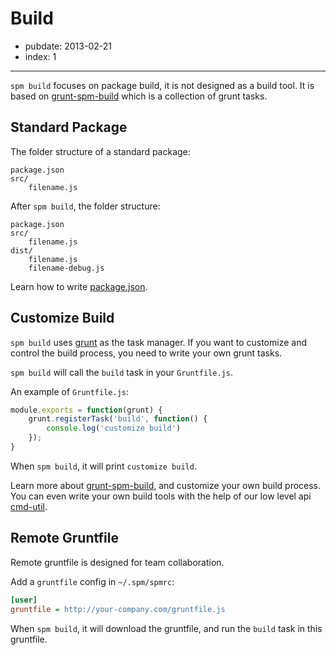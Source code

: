 # Build

- pubdate: 2013-02-21
- index: 1

----------

`spm build` focuses on package build, it is not designed as a build tool.
It is based on [grunt-spm-build][] which is a collection of grunt tasks.

## Standard Package

The folder structure of a standard package:

```
package.json
src/
    filename.js
```

After `spm build`, the folder structure:

```
package.json
src/
    filename.js
dist/
    filename.js
    filename-debug.js
```

Learn how to write [package.json](./package.md).


## Customize Build

`spm build` uses [grunt](http://gruntjs.com) as the task manager.
If you want to customize and control the build process, you need to write
your own grunt tasks.

`spm build` will call the `build` task in your `Gruntfile.js`.

An example of `Gruntfile.js`:

```js
module.exports = function(grunt) {
    grunt.registerTask('build', function() {
        console.log('customize build')
    });
}
```

When `spm build`, it will print `customize build`.

Learn more about [grunt-spm-build][], and customize your own build process.
You can even write your own build tools with the help of our low level api
[cmd-util](https://github.com/spmjs/cmd-util).


## Remote Gruntfile

Remote gruntfile is designed for team collaboration.

Add a `gruntfile` config in `~/.spm/spmrc`:

```ini
[user]
gruntfile = http://your-company.com/gruntfile.js
```

When `spm build`, it will download the gruntfile, and run the `build` task in this gruntfile.

[grunt-spm-build]: https://github.com/spmjs/grunt-spm-build
